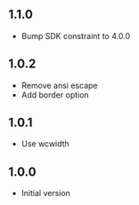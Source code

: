 ## 1.1.0
- Bump SDK constraint to 4.0.0

## 1.0.2
- Remove ansi escape
- Add border option

## 1.0.1
- Use wcwidth

## 1.0.0
- Initial version
